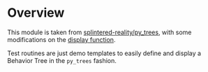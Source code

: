 # Overview

This module is taken from [splintered-reality/py_trees](https://github.com/splintered-reality/py_trees), with some modifications on the [display function](./py_trees/display.py).

Test routines are just demo templates to easily define and display a Behavior Tree in the `py_trees` fashion.
